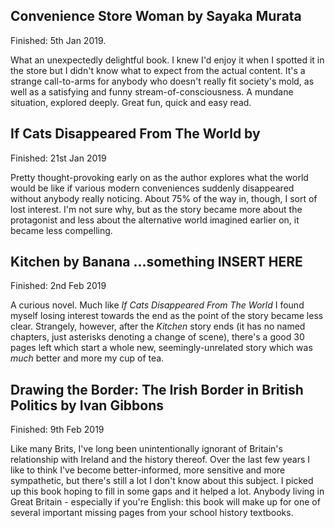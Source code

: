 ## Convenience Store Woman by Sayaka Murata

Finished: 5th Jan 2019.

What an unexpectedly delightful book. I knew I'd enjoy it when I spotted it in the store but I didn't know what to expect from the actual content. It's a strange call-to-arms for anybody who doesn't really fit society's mold, as well as a satisfying and funny stream-of-consciousness. A mundane situation, explored deeply. Great fun, quick and easy read.

## If Cats Disappeared From The World by

Finished: 21st Jan 2019

Pretty thought-provoking early on as the author explores what the world would be like if various modern conveniences suddenly disappeared without anybody really noticing. About 75% of the way in, though, I sort of lost interest. I'm not sure why, but as the story became more about the protagonist and less about the alternative world imagined earlier on, it became less compelling.

## Kitchen by Banana ...something INSERT HERE

Finished: 2nd Feb 2019

A curious novel. Much like _If Cats Disappeared From The World_ I found myself losing interest towards the end as the point of the story became less clear. Strangely, however, after the _Kitchen_ story ends (it has no named chapters, just asterisks denoting a change of scene), there's a good 30 pages left which start a whole new, seemingly-unrelated story which was _much_ better and more my cup of tea.

## Drawing the Border: The Irish Border in British Politics by Ivan Gibbons

Finished: 9th Feb 2019

Like many Brits, I've long been unintentionally ignorant of Britain's relationship with Ireland and the history thereof. Over the last few years I like to think I've become better-informed, more sensitive and more sympathetic, but there's still a lot I don't know about this subject. I picked up this book hoping to fill in some gaps and it helped a lot. Anybody living in Great Britain - especially if you're English: this book will make up for one of several important missing pages from your school history textbooks.